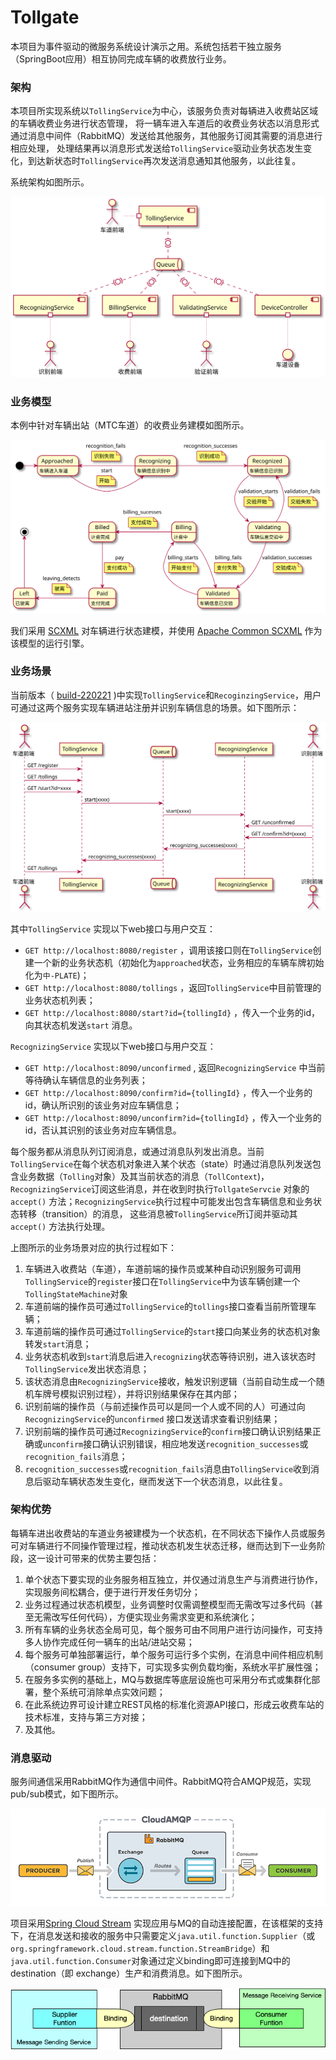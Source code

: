 # Tollgate

本项目为事件驱动的微服务系统设计演示之用。系统包括若干独立服务（SpringBoot应用）相互协同完成车辆的收费放行业务。


### 架构

本项目所实现系统以`TollingService`为中心，该服务负责对每辆进入收费站区域的车辆收费业务进行状态管理，
将一辆车进入车道后的收费业务状态以消息形式通过消息中间件（RabbitMQ）发送给其他服务，其他服务订阅其需要的消息进行相应处理，
处理结果再以消息形式发送给`TollingService`驱动业务状态发生变化，到达新状态时`TollingService`再次发送消息通知其他服务，以此往复。

系统架构如图所示。

![](arch.svg)



### 业务模型

本例中针对车辆出站（MTC车道）的收费业务建模如图所示。

![](state.svg)


我们采用 [SCXML](https://www.w3.org/TR/scxml/) 对车辆进行状态建模，并使用 [Apache Common SCXML](https://commons.apache.org/proper/commons-scxml/) 作为该模型的运行引擎。




### 业务场景

当前版本（ [build-220221](https://github.com/caochun/tollgate/releases/tag/build-220221) )中实现`TollingService`和`RecoginzingService`，用户可通过这两个服务实现车辆进站注册并识别车辆信息的场景。如下图所示：

![](scenario.svg)

其中`TollingService` 实现以下web接口与用户交互：
- `GET http://localhost:8080/register` ，调用该接口则在`TollingService`创建一个新的业务状态机（初始化为`approached`状态，业务相应的车辆车牌初始化为`中-PLATE`)；
- `GET http://localhost:8080/tollings` ，返回`TollingService`中目前管理的业务状态机列表；
- `GET http://localhost:8080/start?id={tollingId}` ，传入一个业务的id，向其状态机发送`start` 消息。

`RecognizingService` 实现以下web接口与用户交互：
- `GET http://localhost:8090/unconfirmed` , 返回`RecognizingService` 中当前等待确认车辆信息的业务列表；
- `GET http://localhost:8090/confirm?id={tollingId}` ，传入一个业务的id，确认所识别的该业务对应车辆信息；
- `GET http://localhost:8090/unconfirm?id={tollingId}` ，传入一个业务的id，否认其识别的该业务对应车辆信息。

每个服务都从消息队列订阅消息，或通过消息队列发出消息。当前`TollingService`在每个状态机对象进入某个状态（state）时通过消息队列发送包含业务数据（`Tolling`对象）及其当前状态的消息（`TollContext`)，
`RecognizingService`订阅这些消息，并在收到时执行`TollgateServcie` 对象的`accept()` 方法；`RecognizingService`执行过程中可能发出包含车辆信息和业务状态转移（transition）的消息，
这些消息被`TollingService`所订阅并驱动其`accept()` 方法执行处理。

上图所示的业务场景对应的执行过程如下：

1. 车辆进入收费站（车道），车道前端的操作员或某种自动识别服务可调用`TollingService`的`register`接口在`TollingService`中为该车辆创建一个`TollingStateMachine`对象
2. 车道前端的操作员可通过`TollingService`的`tollings`接口查看当前所管理车辆；
3. 车道前端的操作员可通过`TollingService`的`start`接口向某业务的状态机对象转发`start`消息；
4. 业务状态机收到`start`消息后进入`recognizing`状态等待识别，进入该状态时`TollingService`发出状态消息；
5. 该状态消息由`RecognizingService`接收，触发识别逻辑（当前自动生成一个随机车牌号模拟识别过程），并将识别结果保存在其内部；
6. 识别前端的操作员（与前述操作员可以是同一个人或不同的人）可通过向`RecognizingService`的`unconfirmed` 接口发送请求查看识别结果；
7. 识别前端的操作员可通过`RecognizingService`的`confirm`接口确认识别结果正确或`unconfirm`接口确认识别错误，相应地发送`recognition_successes`或`recognition_fails`消息；
8. `recognition_successes`或`recognition_fails`消息由`TollingService`收到消息后驱动车辆状态发生变化，继而发送下一个状态消息，以此往复。


### 架构优势

每辆车进出收费站的车道业务被建模为一个状态机，在不同状态下操作人员或服务可对车辆进行不同操作管理过程，推动状态机发生状态迁移，继而达到下一业务阶段，这一设计可带来的优势主要包括：

1. 单个状态下要实现的业务服务相互独立，并仅通过消息生产与消费进行协作，实现服务间松耦合，便于进行开发任务切分；
2. 业务过程通过状态机模型，业务调整时仅需调整模型而无需改写过多代码（甚至无需改写任何代码），方便实现业务需求变更和系统演化；
3. 所有车辆的业务状态全局可见，每个服务可由不同用户进行访问操作，可支持多人协作完成任何一辆车的出站/进站交易；
4. 每个服务可单独部署运行，单个服务可运行多个实例，在消息中间件相应机制（consumer group）支持下，可实现多实例负载均衡，系统水平扩展性强；
5. 在服务多实例的基础上，MQ与数据库等底层设施也可采用分布式或集群化部署，整个系统可消除单点实效问题；
6. 在此系统边界可设计建立REST风格的标准化资源API接口，形成云收费车站的技术标准，支持与第三方对接；
7. 及其他。



### 消息驱动

服务间通信采用RabbitMQ作为通信中间件。RabbitMQ符合AMQP规范，实现pub/sub模式，如下图所示。

![](camqp.png)


项目采用[Spring Cloud Stream](https://docs.spring.io/spring-cloud-stream/docs/current/reference/html/) 实现应用与MQ的自动连接配置，在该框架的支持下，在消息发送和接收的服务中只需要定义`java.util.function.Supplier`（或`org.springframework.cloud.stream.function.StreamBridge`）和`java.util.function.Consumer`对象通过定义binding即可连接到MQ中的destination（即 exchange）生产和消费消息。如下图所示。

![](mq.png)




